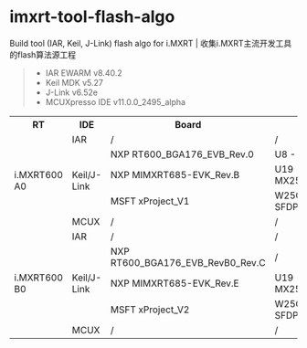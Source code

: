# imxrt-tool-flash-algo
Build tool (IAR, Keil, J-Link) flash algo for i.MXRT | 收集i.MXRT主流开发工具的flash算法源工程

> * IAR EWARM v8.40.2  
> * Keil MDK v5.27  
> * J-Link v6.52e  
> * MCUXpresso IDE v11.0.0_2495_alpha  

<table><tbody>
    <tr>
        <th>RT</th>
        <th>IDE</th>
        <th>Board</th>
        <th>Flash</th>
        <th>Status</th>
    </tr>
    <tr>
        <td rowspan="5">i.MXRT600 A0</td>
        <td>IAR</td>
        <td>/</td>
        <td>/</td>
        <td>/</td>
    </tr>
    <tr>
        <td rowspan="3">Keil/J-Link</td>
        <td>NXP RT600_BGA176_EVB_Rev.0</td>
        <td>U8 - W25Q64FW</td>
        <td>Done</td>
    </tr>
    <tr>
        <td>NXP MIMXRT685-EVK_Rev.B</td>
        <td>U19 - MX25UM51345GXDI00</td>
        <td>/</td>
    </tr>
    <tr>
        <td>MSFT xProject_V1</td>
        <td>W25Q16FWUXIE (no SFDP)</td>
        <td>Done</td>
    </tr>
    <tr>
        <td>MCUX</td>
        <td>/</td>
        <td>/</td>
        <td>/</td>
    </tr>
    <tr>
        <td rowspan="5">i.MXRT600 B0</td>
        <td>IAR</td>
        <td>/</td>
        <td>/</td>
        <td>/</td>
    </tr>
    <tr>
        <td rowspan="3">Keil/J-Link</td>
        <td>NXP RT600_BGA176_EVB_RevB0_Rev.C</td>
        <td>/</td>
        <td>/</td>
    </tr>
    <tr>
        <td>NXP MIMXRT685-EVK_Rev.E</td>
        <td>U19 - MX25UM51345GXDI00</td>
        <td>Done</td>
    </tr>
    <tr>
        <td>MSFT xProject_V2</td>
        <td>W25Q16FWUXIE (no SFDP)</td>
        <td>Done</td>
    </tr>
    <tr>
        <td>MCUX</td>
        <td>/</td>
        <td>/</td>
        <td>/</td>
    </tr>
</table>
